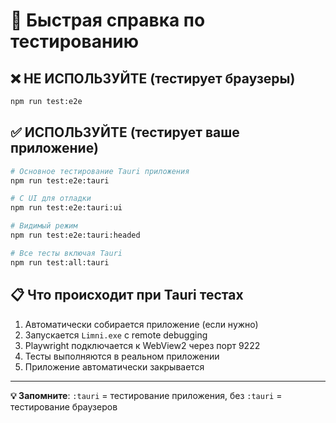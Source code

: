 # 🚀 Быстрая справка по тестированию

## ❌ НЕ ИСПОЛЬЗУЙТЕ (тестирует браузеры)
```bash
npm run test:e2e
```

## ✅ ИСПОЛЬЗУЙТЕ (тестирует ваше приложение)
```bash
# Основное тестирование Tauri приложения
npm run test:e2e:tauri

# С UI для отладки
npm run test:e2e:tauri:ui

# Видимый режим
npm run test:e2e:tauri:headed

# Все тесты включая Tauri
npm run test:all:tauri
```

## 📋 Что происходит при Tauri тестах
1. Автоматически собирается приложение (если нужно)
2. Запускается `Limni.exe` с remote debugging
3. Playwright подключается к WebView2 через порт 9222
4. Тесты выполняются в реальном приложении
5. Приложение автоматически закрывается

---
**💡 Запомните**: `:tauri` = тестирование приложения, без `:tauri` = тестирование браузеров